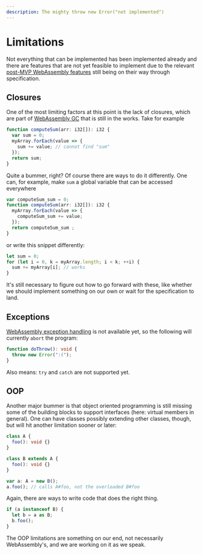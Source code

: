 ```yaml
---
description: The mighty throw new Error("not implemented")
---
```


# Limitations

Not everything that can be implemented has been implemented already and there are features that are not yet feasible to implement due to the relevant [post-MVP WebAssembly features](https://webassembly.org/docs/future-features/) still being on their way through specification.

## Closures

One of the most limiting factors at this point is the lack of closures, which are part of [WebAssembly GC](https://github.com/WebAssembly/gc/blob/master/proposals/gc/Overview.md#closures) that is still in the works. Take for example

```typescript
function computeSum(arr: i32[]): i32 {
  var sum = 0;
  myArray.forEach(value => {
    sum += value; // cannot find "sum"
  });
  return sum;
}
```

Quite a bummer, right? Of course there are ways to do it differently. One can, for example, make `sum` a global variable that can be accessed everywhere

```typescript
var computeSum_sum = 0;
function computeSum(arr: i32[]): i32 {
  myArray.forEach(value => {
    computeSum_sum += value;
  });
  return computeSum_sum ;
}
```

or write this snippet differently:

```typescript
let sum = 0;
for (let i = 0, k = myArray.length; i < k; ++i) {
  sum += myArray[i]; // works
}
```

It's still necessary to figure out how to go forward with these, like whether we should implement something on our own or wait for the specification to land.

## Exceptions

[WebAssembly exception handling](https://github.com/WebAssembly/exception-handling) is not available yet, so the following will currently `abort` the program:

```typescript
function doThrow(): void {
  throw new Error(":(");
}
```

Also means: `try` and `catch` are not supported yet.

## OOP

Another major bummer is that object oriented programming is still missing some of the building blocks to support interfaces \(here: virtual members in general\). One can have classes possibly extending other classes, though, but will hit another limitation sooner or later:

```typescript
class A {
  foo(): void {}
}

class B extends A {
  foo(): void {}
}

var a: A = new B();
a.foo(); // calls A#foo, not the overloaded B#foo
```

Again, there are ways to write code that does the right thing.

```typescript
if (a instanceof B) {
  let b = a as B;
  b.foo();
}
```

The OOP limitations are something on our end, not necessarily WebAssembly's, and we are working on it as we speak.



